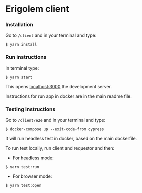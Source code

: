 # Erigolem client

### Installation

Go to `/client` and in your terminal and type:

```
$ yarn install
```

### Run instructions

In terminal type:

```
$ yarn start
```

This opens [localhost:3000]() the development server.

Instructions for run app in docker are in the main readme file.

### Testing instructions

Go to `/client/e2e` and in your terminal and type:

```
$ docker-compose up --exit-code-from cypress
```

It will run headless test in docker, based on the main dockerfile.

To run test locally, run client and requestor and then:

- For headless mode:

```
$ yarn test:run
```

- For browser mode:

```
$ yarn test:open
```
